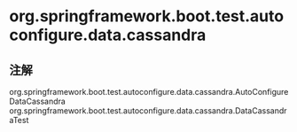 # org.springframework.boot.test.autoconfigure.data.cassandra

## 注解

org.springframework.boot.test.autoconfigure.data.cassandra.AutoConfigureDataCassandra
org.springframework.boot.test.autoconfigure.data.cassandra.DataCassandraTest




